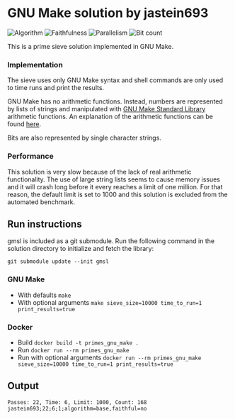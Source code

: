 # GNU Make solution by jastein693

![Algorithm](https://img.shields.io/badge/Algorithm-base-green) ![Faithfulness](https://img.shields.io/badge/Faithful-no-yellowgreen) ![Parallelism](https://img.shields.io/badge/Parallel-no-green) ![Bit count](https://img.shields.io/badge/Bits-unknown-yellowgreen)

This is a prime sieve solution implemented in GNU Make.

### Implementation

The sieve uses only GNU Make syntax and shell commands are only used to time runs and print the results.

GNU Make has no arithmetic functions. Instead, numbers are represented by lists of strings and manipulated with [GNU Make Standard Library](https://gmsl.jgc.org/) arithmetic functions. An explanation of the arithmetic functions can be found [here](https://www.cmcrossroads.com/article/learning-gnu-make-functions-arithmetic).

Bits are also represented by single character strings.

### Performance

This solution is very slow because of the lack of real arithmetic functionality. The use of large string lists seems to cause memory issues and it will crash long before it every reaches a limit of one million. For that reason, the default limit is set to 1000 and this solution is excluded from the automated benchmark.

## Run instructions

gmsl is included as a git submodule. Run the following command in the solution directory to initialize and fetch the library:
```
git submodule update --init gmsl
```

### GNU Make

- With defaults `make`
- With optional arguments `make sieve_size=10000 time_to_run=1 print_results=true`

### Docker

- Build `docker build -t primes_gnu_make .`
- Run `docker run --rm primes_gnu_make`
- Run with optional arguments `docker run --rm primes_gnu_make sieve_size=10000 time_to_run=1 print_results=true`

## Output

```
Passes: 22, Time: 6, Limit: 1000, Count: 168
jastein693;22;6;1;algorithm=base,faithful=no
```